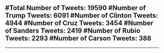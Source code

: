 #Total Number of Tweets: 19590 
#Number of Trump Tweets: 6091
#Number of Clinton Tweets: 4944
#Number of Cruz Tweets: 3454
#Number of Sanders Tweets: 2419
#Number of Rubio Tweets: 2293
#Number of Carson Tweets: 388
---
---
